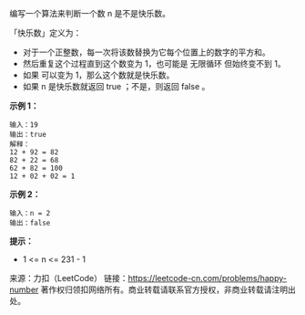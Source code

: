 编写一个算法来判断一个数 n 是不是快乐数。

「快乐数」定义为：

* 对于一个正整数，每一次将该数替换为它每个位置上的数字的平方和。
* 然后重复这个过程直到这个数变为 1，也可能是 无限循环 但始终变不到 1。
* 如果 可以变为 1，那么这个数就是快乐数。
* 如果 n 是快乐数就返回 true ；不是，则返回 false 。



**示例 1：**
```
输入：19
输出：true
解释：
12 + 92 = 82
82 + 22 = 68
62 + 82 = 100
12 + 02 + 02 = 1
```
**示例 2：**
```
输入：n = 2
输出：false
```

**提示：**

* 1 <= n <= 231 - 1

来源：力扣（LeetCode）
链接：https://leetcode-cn.com/problems/happy-number
著作权归领扣网络所有。商业转载请联系官方授权，非商业转载请注明出处。